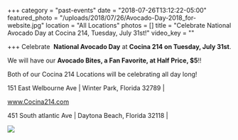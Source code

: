 +++
category = "past-events"
date = "2018-07-26T13:12:22-05:00"
featured_photo = "/uploads/2018/07/26/Avocado-Day-2018_for-website.jpg"
location = "All Locations"
photos = []
title = "Celebrate National Avocado Day at Cocina 214, Tuesday, July 31st!"
video_key = ""

+++
Celebrate  **National Avocado Day** at **Cocina 214 on Tuesday, July 31st**.

We will have our **Avocado Bites, a Fan Favorite, at Half Price, $5**!!

Both of our Cocina 214 Locations will be celebrating all day long!

151 East Welbourne Ave | Winter Park, Florida 32789 | 

www.Cocina214.com

451 South atlantic Ave | Daytona Beach, Florida 32118 |

![](/uploads/2018/07/26/Avocado-Day-2018_for-website.jpg)